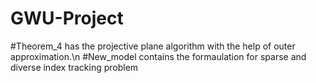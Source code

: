 # GWU-Project
#Theorem_4 has the projective plane algorithm with the help of outer approximation.\n
#New_model contains the formaulation for sparse and diverse index tracking problem
